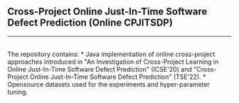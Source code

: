 <h2>Cross-Project Online Just-In-Time Software
Defect Prediction (Online CPJITSDP)
</h2>
<hr>
<br>
The repository contains:
* Java implementation of online cross-project approaches introduced in "An Investigation of Cross-Project Learning in Online
Just-In-Time Software Defect Prediction" (ICSE'20) and "Cross-Project Online Just-In-Time Software
Defect Prediction" (TSE'22). 
* Opensource datasets used for the experiments and hyper-parameter tuning.
